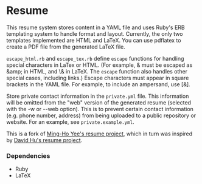 Resume
======

This resume system stores content in a YAML file and uses Ruby's ERB templating system to handle format and layout.  Currently, the only two templates implemented are HTML and LaTeX. You can use pdflatex to create a PDF file from the generated LaTeX file.

`escape_html.rb` and `escape_tex.rb` define `escape` functions for handling special characters in LaTex or HTML.  (For example, & must be escaped as \&amp; in HTML, and \\& in LaTeX.  The `escape` function also handles other special cases, including links.)  Escape characters must appear in square brackets in the YAML file.  For example, to include an ampersand, use [&].

Store private contact information in the `private.yml` file.  This information will be omitted from the "web" version of the generated resume (selected with the -w or --web option).  This is to prevent certain contact information (e.g. phone number, address) from being uploaded to a public repository or website. For an example, see `private.example.yml`.

This is a fork of [Ming-Ho Yee's resume project], which in turn was inspired by [David Hu's resume project].

[Ming-Ho Yee's resume project]: https://github.com/mhyee/resume
[David Hu's resume project]: https://github.com/divad12/resume


### Dependencies
* Ruby
* LaTeX
